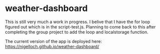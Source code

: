# weather-dashboard



This is still very much a work in progress. I belive that I have the for loop figured out which is in the script-test.js. Planning to come back to this after completing the group project to add the loop and localstorage function.

The current version of the app is deployed here:    https://nigelloch.github.io/weather-dashboard/




